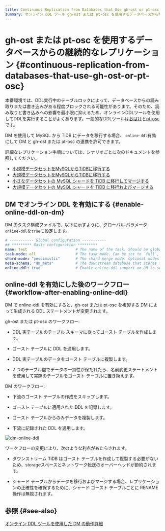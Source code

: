 ```yaml
---
title: Continuous Replication from Databases that Use gh-ost or pt-osc
summary: オンライン DDL ツール gh-ost または pt-osc を使用するデータベースから増分データを複製するために DM を使用する方法を学びます
---
```


# gh-ost または pt-osc を使用するデータベースからの継続的なレプリケーション {#continuous-replication-from-databases-that-use-gh-ost-or-pt-osc}

本番環境では、DDL実行中のテーブルロックによって、データベースからの読み取りまたは書き込みがある程度ブロックされる可能性があります。そのため、読み取りと書き込みへの影響を最小限に抑えるため、オンラインDDLツールを使用してDDLを実行することがよくあります。一般的なDDLツールは[おばけ](https://github.com/github/gh-ost)と[pt-osc](https://www.percona.com/doc/percona-toolkit/3.0/pt-online-schema-change.html)です。

DM を使用して MySQL から TiDB にデータを移行する場合、 `online-ddl`有効にして DM と gh-ost または pt-osc の連携を許可できます。

詳細なレプリケーション手順については、シナリオごとに次のドキュメントを参照してください。

-   [小規模データセットをMySQLからTiDBに移行する](/migrate-small-mysql-to-tidb.md)
-   [大規模データセットをMySQLからTiDBに移行する](/migrate-large-mysql-to-tidb.md)
-   [小さなデータセットの MySQL シャードを TiDB に移行してマージする](/migrate-small-mysql-shards-to-tidb.md)
-   [大規模データセットの MySQL シャードを TiDB に移行およびマージする](/migrate-large-mysql-shards-to-tidb.md)

## DM でオンライン DDL を有効にする {#enable-online-ddl-on-dm}

DM のタスク構成ファイルで、以下に示すように、グローバル パラメータ`online-ddl`を`true`に設定します。

```yaml
# ----------- Global configuration -----------
## ********* Basic configuration *********
name: test                      # The name of the task. Should be globally unique.
task-mode: all                  # The task mode. Can be set to `full`, `incremental`, or `all`.
shard-mode: "pessimistic"       # The shard merge mode. Optional modes are `pessimistic` and `optimistic`. The `pessimistic` mode is used by default. After understanding the principles and restrictions of the "optimistic" mode, you can set it to the "optimistic" mode.
meta-schema: "dm_meta"          # The downstream database that stores the `meta` information.
online-ddl: true                # Enable online-ddl support on DM to support automatic processing of "gh-ost" and "pt-osc" for the upstream database.
```

## online-ddl を有効にした後のワークフロー {#workflow-after-enabling-online-ddl}

DM で online-ddl を有効にすると、gh-ost または pt-osc を複製する DM によって生成される DDL ステートメントが変更されます。

gh-ost または pt-osc のワークフロー:

-   DDL 実テーブルのテーブル スキーマに従ってゴースト テーブルを作成します。

-   ゴースト テーブルに DDL を適用します。

-   DDL 実テーブルのデータをゴースト テーブルに複製します。

-   2 つのテーブル間でデータの一貫性が保たれたら、名前変更ステートメントを使用して実際のテーブルをゴースト テーブルに置き換えます。

DM のワークフロー:

-   下流のゴースト テーブルの作成をスキップします。

-   ゴースト テーブルに適用された DDL を記録します。

-   ゴースト テーブルからのみデータを複製します。

-   下流に記録された DDL を適用します。

![dm-online-ddl](https://docs-download.pingcap.com/media/images/docs/dm/dm-online-ddl.png)

ワークフローの変更により、次のような利点がもたらされます。

-   ダウンストリーム TiDB はゴースト テーブルを作成して複製する必要がないため、storageスペースとネットワーク転送のオーバーヘッドが節約されます。

-   シャード テーブルからデータを移行およびマージする場合、レプリケーションの正確性を確保するために、シャード ゴースト テーブルごとに RENAME 操作は無視されます。

## 参照 {#see-also}

[オンライン DDL ツールを使用した DM の動作詳細](/dm/feature-online-ddl.md#working-details-for-dm-with-online-ddl-tools)
